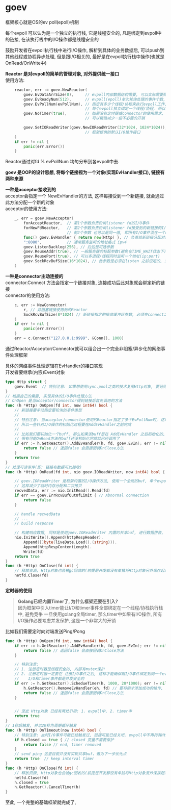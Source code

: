 # goev

框架核心就是OS的ev poll(epoll)机制

每个evpoll 可以认为是一个独立的执行栈, 它是线程安全的, 凡是绑定到evpoll中的链接, 在该执行栈中的I/O操作都是线程安全的  

鼓励开发者在evpoll执行栈中进行I/O操作, 解析到具体的业务数据后, 可以push到其他线程或协程异步处理, 但是跟I/O相关的, 最好是在evpoll执行栈中操作(也就是OnRead/OnWrite中)

**Reactor 是对evpoll的简单的管理对象, 对外提供统一接口**  
使用方法:  
```go
    reactor, err := goev.NewReactor(
        goev.EvDataArrSize(0),     // evpoll内部数据结构需要, 可以实际需要微调提升性能
        goev.EvReadyNum(512),      // evpoll(epoll)单次轮询处理的事件个数, 适当调整可以批量处理能力
        goev.EvPollNum(evPollNum), // 指定有多少个线程/协程来执行evpoll工作,
                                   // 每个evpoll独立绑定一个线程/协程, 所以不存在单个链接不存在并发处理
        goev.NoTimer(true),        // 如果没有定时器或connector的使用需求, 可以设置此参数,
                                   // 可以稍微减少一些不必要的开销

        goev.SetIOReadWriter(goev.NewIOReadWriter(32*1024, 1024*1024)),
                                   // 框架提供的默认I/O操作接口
    )
    if err != nil {
        panic(err.Error())
    }
```
Reactor通过对fd % evPollNum 均匀分布到各evpoll中去.  


**goev 是OOP的设计思想, 将每个链接视为一个对象(实现EvHandler接口), 链接有两种来源**  

**一种是acceptor接收到的**  
acceptor会指定一个 NewEvHandler的方法, 这样每接受到一个新链接, 就会通过此方法分配一个新的对象  
acceptor的使用方法:  
```go
    _, err = goev.NewAcceptor(
        forAcceptReactor,  // 第1个参数负责轮询listener fd的I/O事件
        forNewFdReactor,   // 第2个参数负责轮询listener fd接受到的新链接的I/O事件
                           // 前2个参数 也可以是同一值, 即所有I/O事件混在一个Reactor中处理
        func() goev.EvHandler { return new(Http) }, // 负责给新链接分配对象
        ":8080",           // 通常服务监听的地址格式 ipv4
        goev.ListenBacklog(256), // 后边是可选参数
        goev.ReuseAddr(true), // 一般服务器的标配参数(避免在TIME_WAIT状态下)
        goev.ReusePort(true), // 可以多进程/线程同时监听一个地址(ip:port)
        goev.SockRcvBufSize(16*1024), // 此参数是必须在listen 之前设定的, 对控制socket缓冲区的内存有帮助
    )

```

**一种是connector主动连接的**  
connector.Connect 方法会指定一个链接对象, 连接成功后此对象就会绑定新的链接  
connector的使用方法:  
```go
    c, err := NewConnector(
        r, // 非阻塞链接使用到的Reactor
        SockRcvBufSize(8*1024) // 新链接指定的接收缓冲区参数, 必须在connect之前设置
    )
    if err != nil {
        panic(err.Error())
    }
    err = c.Connect("127.0.0.1:9999", &Conn{}, 1000)
```

通过Reactor/Acceptor/Connector就可以组合出一个完全非阻塞/异步化的网络事件处理框架  

具体的网络事件处理逻辑在EvHandler的接口实现  
开发者要继承(内嵌)Event对象  
```go
type Http struct {
    goev.Event  // 特别注意: 如果想使用sync.pool之类的技术复用Http对象, 要记得调用Event.Init()
}
// 根据自己的需要, 实现具体的I/O事件处理方法
// OnOpen 是当acceptor/connector得到链接后首先调用的方法
func (h *Http) OnOpen(fd int, now int64) bool {
    // 新链接要手动指定要轮询的事件类型
    //
    // 特别注意: 当acceptor/connector使用的Reactor指定了多个EvPollNum时, 这时会出现线程切换,
    // 所以一些针对I/O操作的初始化过程要在AddEvHandler之前完成
    //
    // 比如我们要初始化一个buff, 那么如果该buff是在 AddEvHandler 之后初始化的, 
    // 很有可能OnRead方法在buff还没初始化完成就已经调用了
    if err := h.GetReactor().AddEvHandler(h, fd, goev.EvIn); err != nil {
        return false // 返回false 会直接回调OnClose方法
    }
    return true
}
// 处理可读事件(即: 链接有数据可以接收)
func (h *Http) OnRead(fd int, nio goev.IOReadWriter, now int64) bool {

    // goev.IOReadWriter 是框架内置的I/O操作方法, 使用一个全局的buf, 单个evpoll内所有链接共享,
    // 这样减少了临时内存分配和二次拷贝
    recvedData, err := nio.InitRead().Read(fd)
    if err == goev.ErrRcvBufOutOfLimit { // Abnormal connection
        return false
    }

    // handle recvedData
    // ...
    // build response

    // 构建响应数据, 同样是使用goev.IOReadWriter 内置的共享buf, 进行数据拼装, 减少临时内存分配和二次拷贝
    nio.InitWrite().Append(httpRespHeader).
        Append([]byte(liveDate.Load().(string))).
        Append(httpRespContentLength).
        Write(fd)
    return true
}
func (h *Http) OnClose(fd int) {
    // 释放资源, Http对象也会被gc回收的(前提是开发都没有单独将Http对象另外保存起来)
    netfd.Close(fd)
}
```


**定时器的使用**  
> **Golang已经内置Timer了, 为什么框架还要在引入?**  
  因为框架中引入timer能让I/O和timer事件全部绑定在一个线程/协栈执行栈中, 避免竞争
  一旦使用golang全局timer, 那么timer中如果有I/O操作, 所有I/O操作必要考虑并发保护, 这是一个非常大的开销
  

比如我们需要定时向对端发送Ping/Pong  
```go
func (h *Http) OnOpen(fd int, now int64) bool {
    if err := h.GetReactor().AddEvHandler(h, fd, goev.EvIn); err != nil {
        return false // 返回false 会直接回调OnClose方法
    }

    // 特别注意:
    // 1. 注册定时器是线程安全的, 内部有mutex保护
    // 2. 注册定时器一定要在 注册I/O事件之后, 这样才能确保跟I/O事件绑定到同一个evpoll上, 以保证Http对象的
    //    I/O和Timer事件都是并发安全的
    if err := h.GetReactor().SchedueTimer(h, 1000, 20*1000); err != nil { 
        h.GetReactor().RemoveEvHandler(eh, fd) // 要将刚才添加成功的操作, 撤销掉
        return false // 返回false 会直接回调OnClose方法
    }


    // 至此 Http对象 已经有两处引用: 1. evpoll中, 2. timer中
    return true
}
// 1秒后触发, 并以20秒为周期循环触发
func (h *Http) OnTimeout(now int64) bool {
    // 特别注意: 此时I/O事件可能已经触发过, 链接可能已经关闭, evpoll中不再持有Http对象
    if h.closed == true { // closed 变量不需要保护
        return false // end, timer removed
    }
    // send ping 这里目前并没有实现共享buf，做为下一步优化点
    return true  // keep interval timer
}
func (h *Http) OnClose(fd int) {
    // 释放资源, Http对象也会被gc回收的(前提是开发都没有单独将Http对象另外保存起来)
    netfd.Close(fd)
    h.closed = true
    h.GetReactor().CancelTimer(h)
}
```


至此, 一个完整的基础框架就完成了,
